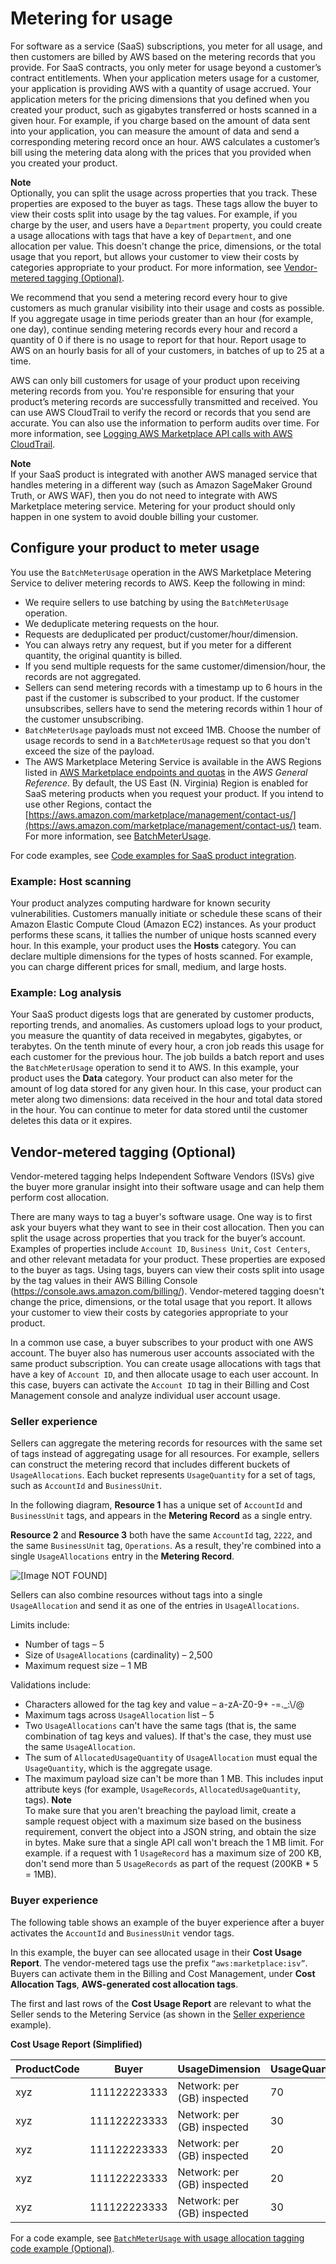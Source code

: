 # Metering for usage<a name="metering-for-usage"></a>

For software as a service \(SaaS\) subscriptions, you meter for all usage, and then customers are billed by AWS based on the metering records that you provide\. For SaaS contracts, you only meter for usage beyond a customer’s contract entitlements\. When your application meters usage for a customer, your application is providing AWS with a quantity of usage accrued\. Your application meters for the pricing dimensions that you defined when you created your product, such as gigabytes transferred or hosts scanned in a given hour\. For example, if you charge based on the amount of data sent into your application, you can measure the amount of data and send a corresponding metering record once an hour\. AWS calculates a customer’s bill using the metering data along with the prices that you provided when you created your product\.

**Note**  
Optionally, you can split the usage across properties that you track\. These properties are exposed to the buyer as tags\. These tags allow the buyer to view their costs split into usage by the tag values\. For example, if you charge by the user, and users have a `Department` property, you could create a usage allocations with tags that have a key of `Department`, and one allocation per value\. This doesn't change the price, dimensions, or the total usage that you report, but allows your customer to view their costs by categories appropriate to your product\. For more information, see [Vendor\-metered tagging \(Optional\)](#saas-vendor-metered-tagging)\.

We recommend that you send a metering record every hour to give customers as much granular visibility into their usage and costs as possible\. If you aggregate usage in time periods greater than an hour \(for example, one day\), continue sending metering records every hour and record a quantity of 0 if there is no usage to report for that hour\. Report usage to AWS on an hourly basis for all of your customers, in batches of up to 25 at a time\. 

AWS can only bill customers for usage of your product upon receiving metering records from you\. You're responsible for ensuring that your product’s metering records are successfully transmitted and received\. You can use AWS CloudTrail to verify the record or records that you send are accurate\. You can also use the information to perform audits over time\. For more information, see [Logging AWS Marketplace API calls with AWS CloudTrail](logging-aws-marketplace-api-calls-with-aws-cloudtrail.md)\. 

**Note**  
If your SaaS product is integrated with another AWS managed service that handles metering in a different way \(such as Amazon SageMaker Ground Truth, or AWS WAF\), then you do not need to integrate with AWS Marketplace metering service\. Metering for your product should only happen in one system to avoid double billing your customer\.

## Configure your product to meter usage<a name="configure-application-for-meter-usage"></a>

 You use the `BatchMeterUsage` operation in the AWS Marketplace Metering Service to deliver metering records to AWS\. Keep the following in mind: 
+  We require sellers to use batching by using the `BatchMeterUsage` operation\. 
+  We deduplicate metering requests on the hour\. 
  +  Requests are deduplicated per product/customer/hour/dimension\. 
  +  You can always retry any request, but if you meter for a different quantity, the original quantity is billed\. 
  +  If you send multiple requests for the same customer/dimension/hour, the records are not aggregated\. 
+ Sellers can send metering records with a timestamp up to 6 hours in the past if the customer is subscribed to your product\. If the customer unsubscribes, sellers have to send the metering records within 1 hour of the customer unsubscribing\. 
+ `BatchMeterUsage` payloads must not exceed 1MB\. Choose the number of usage records to send in a `BatchMeterUsage` request so that you don't exceed the size of the payload\.
+  The AWS Marketplace Metering Service is available in the AWS Regions listed in [AWS Marketplace endpoints and quotas](https://docs.aws.amazon.com/general/latest/gr/aws-marketplace.html) in the *AWS General Reference*\. By default, the US East \(N\. Virginia\) Region is enabled for SaaS metering products when you request your product\. If you intend to use other Regions, contact the [https://aws.amazon.com/marketplace/management/contact-us/](https://aws.amazon.com/marketplace/management/contact-us/) team\. For more information, see [BatchMeterUsage](https://docs.aws.amazon.com/marketplacemetering/latest/APIReference/API_BatchMeterUsage.html)\. 

For code examples, see [Code examples for SaaS product integration](saas-code-examples.md)\.

### Example: Host scanning<a name="host-scanning-example"></a>

 Your product analyzes computing hardware for known security vulnerabilities\. Customers manually initiate or schedule these scans of their Amazon Elastic Compute Cloud \(Amazon EC2\) instances\. As your product performs these scans, it tallies the number of unique hosts scanned every hour\. In this example, your product uses the **Hosts** category\. You can declare multiple dimensions for the types of hosts scanned\. For example, you can charge different prices for small, medium, and large hosts\. 

### Example: Log analysis<a name="log-analysis-example"></a>

 Your SaaS product digests logs that are generated by customer products, reporting trends, and anomalies\. As customers upload logs to your product, you measure the quantity of data received in megabytes, gigabytes, or terabytes\. On the tenth minute of every hour, a cron job reads this usage for each customer for the previous hour\. The job builds a batch report and uses the `BatchMeterUsage` operation to send it to AWS\. In this example, your product uses the **Data** category\. Your product can also meter for the amount of log data stored for any given hour\. In this case, your product can meter along two dimensions: data received in the hour and total data stored in the hour\. You can continue to meter for data stored until the customer deletes this data or it expires\. 

## Vendor\-metered tagging \(Optional\)<a name="saas-vendor-metered-tagging"></a>

Vendor\-metered tagging helps Independent Software Vendors \(ISVs\) give the buyer more granular insight into their software usage and can help them perform cost allocation\.

There are many ways to tag a buyer's software usage\. One way is to first ask your buyers what they want to see in their cost allocation\. Then you can split the usage across properties that you track for the buyer’s account\. Examples of properties include `Account ID`, `Business Unit`, `Cost Centers`, and other relevant metadata for your product\. These properties are exposed to the buyer as tags\. Using tags, buyers can view their costs split into usage by the tag values in their AWS Billing Console \([https://console\.aws\.amazon\.com/billing/](https://console.aws.amazon.com/billing/)\)\. Vendor\-metered tagging doesn't change the price, dimensions, or the total usage that you report\. It allows your customer to view their costs by categories appropriate to your product\.

In a common use case, a buyer subscribes to your product with one AWS account\. The buyer also has numerous user accounts associated with the same product subscription\. You can create usage allocations with tags that have a key of `Account ID`, and then allocate usage to each user account\. In this case, buyers can activate the `Account ID` tag in their Billing and Cost Management console and analyze individual user account usage\.

### Seller experience<a name="saas-vendor-metered-tag-seller"></a>

Sellers can aggregate the metering records for resources with the same set of tags instead of aggregating usage for all resources\. For example, sellers can construct the metering record that includes different buckets of `UsageAllocations`\. Each bucket represents `UsageQuantity` for a set of tags, such as `AccountId` and `BusinessUnit`\. 

In the following diagram, **Resource 1** has a unique set of `AccountId` and `BusinessUnit` tags, and appears in the **Metering Record** as a single entry\. 

**Resource 2** and **Resource 3** both have the same `AccountId` tag, `2222`, and the same `BusinessUnit` tag, `Operations`\. As a result, they're combined into a single `UsageAllocations` entry in the **Metering Record**\.

![\[Image NOT FOUND\]](http://docs.aws.amazon.com/marketplace/latest/userguide/images/seller-vendor-meter-tag.png)

Sellers can also combine resources without tags into a single `UsageAllocation` and send it as one of the entries in `UsageAllocations`\.

Limits include:
+ Number of tags – 5
+ Size of `UsageAllocations` \(cardinality\) – 2,500
+ Maximum request size – 1 MB 

Validations include:
+ Characters allowed for the tag key and value – a\-zA\-Z0\-9\+ \-=\.\_:\\/@
+ Maximum tags across `UsageAllocation` list – 5
+ Two `UsageAllocations` can't have the same tags \(that is, the same combination of tag keys and values\)\. If that's the case, they must use the same `UsageAllocation`\.
+ The sum of `AllocatedUsageQuantity` of `UsageAllocation` must equal the `UsageQuantity`, which is the aggregate usage\.
+ The maximum payload size can't be more than 1 MB\. This includes input attribute keys \(for example, `UsageRecords`, `AllocatedUsageQuantity`, tags\)\.
**Note**  
To make sure that you aren't breaching the payload limit, create a sample request object with a maximum size based on the business requirement, convert the object into a JSON string, and obtain the size in bytes\. Make sure that a single API call won't breach the 1 MB limit\. For example\. if a request with 1 `UsageRecord` has a maximum size of 200 KB, don't send more than 5 `UsageRecords` as part of the request \(200KB \* 5 = 1MB\)\.

### Buyer experience<a name="saas-vendor-metered-tag-buyer"></a>

The following table shows an example of the buyer experience after a buyer activates the `AccountId` and `BusinessUnit` vendor tags\. 

In this example, the buyer can see allocated usage in their **Cost Usage Report**\. The vendor\-metered tags use the prefix `“aws:marketplace:isv”`\. Buyers can activate them in the Billing and Cost Management, under **Cost Allocation Tags**, **AWS\-generated cost allocation tags**\.

The first and last rows of the **Cost Usage Report** are relevant to what the Seller sends to the Metering Service \(as shown in the [Seller experience](container-metering-meterusage.md#container-vendor-metered-tag-seller) example\)\.


**Cost Usage Report \(Simplified\)**  

| ProductCode  | Buyer | UsageDimension | UsageQuantity | `aws:marketplace:isv:AccountId ` | `aws:marketplace:isv:BusinessUnit` | 
| --- | --- | --- | --- | --- | --- | 
| xyz | 111122223333 | Network: per \(GB\) inspected  | 70 | 2222 | Operations | 
| xyz | 111122223333 | Network: per \(GB\) inspected  | 30 | 3333 | Finance | 
| xyz | 111122223333 | Network: per \(GB\) inspected  | 20 | 4444 | IT | 
| xyz | 111122223333 | Network: per \(GB\) inspected  | 20 | 5555 | Marketing | 
| xyz | 111122223333 | Network: per \(GB\) inspected  | 30 | 1111 | Marketing | 

For a code example, see [`BatchMeterUsage` with usage allocation tagging code example \(Optional\)](saas-code-examples.md#saas-batchmeterusage-tagging)\.